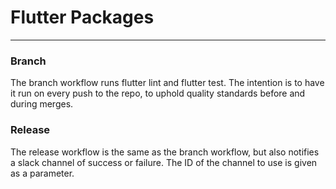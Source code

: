 # Flutter Packages
---

### Branch

The branch workflow runs flutter lint and flutter test. The intention is to have it run on every push to the repo, to uphold quality standards before and during merges.

### Release

The release workflow is the same as the branch workflow, but also notifies a slack channel of success or failure. The ID of the channel to use is given as a parameter.

